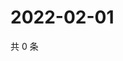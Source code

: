 # 2022-02-01

共 0 条

<!-- BEGIN WEIBO -->
<!-- 最后更新时间 Tue Feb 01 2022 03:08:51 GMT+0800 (China Standard Time) -->

<!-- END WEIBO -->
